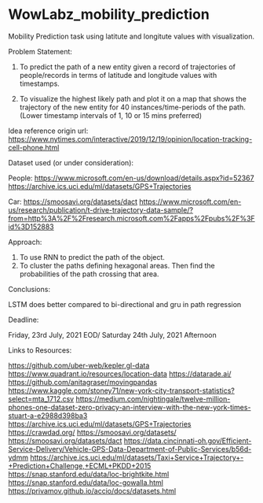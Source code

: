 # WowLabz_mobility_prediction

 Mobility Prediction task using latitute and longitute values with visualization.

Problem Statement:

1. To predict the path of a new entity given a record of trajectories of people/records in terms of latitude and longitude values with timestamps.

2. To visualize the highest likely path and plot it on a map that shows the trajectory of the new entity for 40 instances/time-periods of the path. (Lower timestamp intervals of 1, 10 or 15 mins preferred)

Idea reference origin url: https://www.nytimes.com/interactive/2019/12/19/opinion/location-tracking-cell-phone.html

Dataset used (or under consideration):

People:
https://www.microsoft.com/en-us/download/details.aspx?id=52367
https://archive.ics.uci.edu/ml/datasets/GPS+Trajectories


Car:
https://smoosavi.org/datasets/dact
https://www.microsoft.com/en-us/research/publication/t-drive-trajectory-data-sample/?from=http%3A%2F%2Fresearch.microsoft.com%2Fapps%2Fpubs%2F%3Fid%3D152883

Approach:

1. To use RNN to predict the path of the object.
2. To cluster the paths defining hexagonal areas. Then find the probabilities of the path crossing that area.

Conclusions:

LSTM does better compared to bi-directional and gru in path regression

Deadline:

Friday, 23rd July, 2021 EOD/ Saturday 24th July, 2021 Afternoon

Links to Resources:

https://github.com/uber-web/kepler.gl-data
https://www.quadrant.io/resources/location-data
https://datarade.ai/
https://github.com/anitagraser/movingpandas
https://www.kaggle.com/stoney71/new-york-city-transport-statistics?select=mta_1712.csv
https://medium.com/nightingale/twelve-million-phones-one-dataset-zero-privacy-an-interview-with-the-new-york-times-stuart-a-e2988d398ba3
https://archive.ics.uci.edu/ml/datasets/GPS+Trajectories
https://crawdad.org/
https://smoosavi.org/datasets/
https://smoosavi.org/datasets/dact
https://data.cincinnati-oh.gov/Efficient-Service-Delivery/Vehicle-GPS-Data-Department-of-Public-Services/b56d-ydmm
https://archive.ics.uci.edu/ml/datasets/Taxi+Service+Trajectory+-+Prediction+Challenge,+ECML+PKDD+2015
https://snap.stanford.edu/data/loc-brightkite.html
https://snap.stanford.edu/data/loc-gowalla.html
https://privamov.github.io/accio/docs/datasets.html


